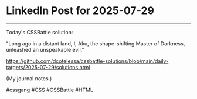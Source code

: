 # LinkedIn Post for 2025-07-29

---

Today's CSSBattle solution:

"Long ago in a distant land, I, Aku, the shape-shifting Master of Darkness, unleashed an unspeakable evil."

https://github.com/dcotelessa/cssbattle-solutions/blob/main/daily-targets/2025-07-29/solutions.html

(My journal notes.)

#cssgang #CSS #CSSBattle #HTML
